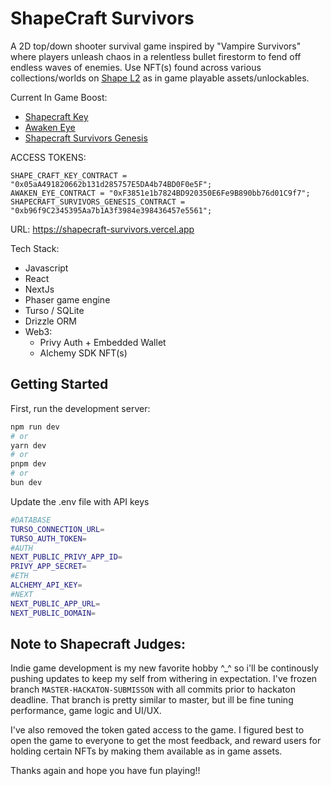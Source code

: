 # ShapeCraft Survivors

A 2D top/down shooter survival game inspired by "Vampire Survivors" where players unleash chaos in a relentless bullet firestorm to fend off endless waves of enemies. Use NFT(s) found across various collections/worlds on [Shape L2](https://shape.network/) as in game playable assets/unlockables.

Current In Game Boost:

- [Shapecraft Key](https://highlight.xyz/mint/shape:0x05aA491820662b131d285757E5DA4b74BD0F0e5F:31b18ae4b8b0b0be466ec33560d51935)
- [Awaken Eye](https://highlight.xyz/mint/shape:0xF3851e1b7824BD920350E6Fe9B890bb76d01C9f7)
- [Shapecraft Survivors Genesis](https://highlight.xyz/mint/shape:0xb96f9C2345395Aa7b1A3f3984e398436457e5561)

ACCESS TOKENS:

```
SHAPE_CRAFT_KEY_CONTRACT = "0x05aA491820662b131d285757E5DA4b74BD0F0e5F";
AWAKEN_EYE_CONTRACT = "0xF3851e1b7824BD920350E6Fe9B890bb76d01C9f7";
SHAPECRAFT_SURVIVORS_GENESIS_CONTRACT = "0xb96f9C2345395Aa7b1A3f3984e398436457e5561";
```

URL: https://shapecraft-survivors.vercel.app

Tech Stack:

- Javascript
- React
- NextJs
- Phaser game engine
- Turso / SQLite
- Drizzle ORM
- Web3:
  - Privy Auth + Embedded Wallet
  - Alchemy SDK NFT(s)

## Getting Started

First, run the development server:

```bash
npm run dev
# or
yarn dev
# or
pnpm dev
# or
bun dev
```

Update the .env file with API keys

```bash
#DATABASE
TURSO_CONNECTION_URL=
TURSO_AUTH_TOKEN=
#AUTH
NEXT_PUBLIC_PRIVY_APP_ID=
PRIVY_APP_SECRET=
#ETH
ALCHEMY_API_KEY=
#NEXT
NEXT_PUBLIC_APP_URL=
NEXT_PUBLIC_DOMAIN=
```

## Note to Shapecraft Judges:

Indie game development is my new favorite hobby ^\_^ so i'll be continously pushing updates to keep my self from withering in expectation. I've frozen branch `MASTER-HACKATON-SUBMISSON` with all commits prior to hackaton deadline. That branch is pretty similar to master, but ill be fine tuning performance, game logic and UI/UX.

I've also removed the token gated access to the game. I figured best to open the game to everyone to get the most feedback, and reward users for holding certain NFTs by making them available as in game assets.

Thanks again and hope you have fun playing!!
